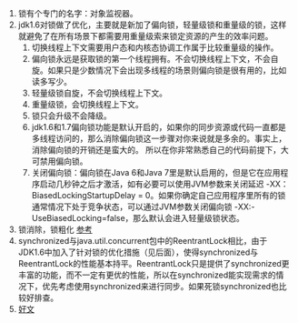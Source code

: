 1. 锁有个专门的名字：对象监视器。  
1. jdk1.6对锁做了优化，主要就是新加了偏向锁，轻量级锁和重量级的锁，这样就避免了在所有场景下都需要用重量级索来锁定资源的产生的效率问题。    
    1. 切换线程上下文需要用户态和内核态协调工作属于比较重量级的操作。   
    1. 偏向锁永远是获取锁的第一个线程拥有。不会切换线程上下文，不会自旋。如果只是少数情况下会出现多线程的场景则偏向锁是很有用的，比如读多写少。    
    1. 轻量级锁自旋，不会切换线程上下文。  
    1. 重量级锁，会切换线程上下文。   
    1. 锁只会升级不会降级。   
    1. jdk1.6和1.7偏向锁功能是默认开启的，如果你的同步资源或代码一直都是多线程访问的，那么消除偏向锁这一步骤对你来说就是多余的。事实上，消除偏向锁的开销还是蛮大的。
    所以在你非常熟悉自己的代码前提下，大可禁用偏向锁。   
    1. 关闭偏向锁：偏向锁在Java 6和Java 7里是默认启用的，但是它在应用程序启动几秒钟之后才激活，如有必要可以使用JVM参数来关闭延迟 
    -XX：BiasedLockingStartupDelay = 0。如果你确定自己应用程序里所有的锁通常情况下处于竞争状态，可以通过JVM参数关闭偏向锁
    -XX:-UseBiasedLocking=false，那么默认会进入轻量级锁状态。     
1. 锁消除，锁粗化 [参考](https://blog.csdn.net/chenssy/article/details/54883355)    
1. synchronized与java.util.concurrent包中的ReentrantLock相比，由于JDK1.6中加入了针对锁的优化措施（见后面），使得synchronized与ReentrantLock的性能基本持平。ReentrantLock只是提供了synchronized更丰富的功能，而不一定有更优的性能，所以在synchronized能实现需求的情况下，优先考虑使用synchronized来进行同步。如果死锁synchronized也比较好排查。      
1. [好文](https://zhuanlan.zhihu.com/p/29866981)      

